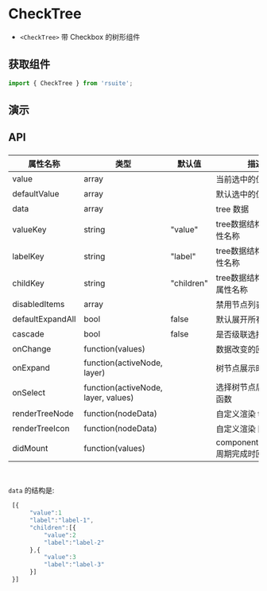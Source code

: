 # CheckTree [<i class="icon icon-edit2" ></i>](https://github.com/rsuite/rsuite.github.io/blob/master/src/components/check-tree/index.md)


- `<CheckTree>` 带 Checkbox 的树形组件


## 获取组件


```js
import { CheckTree } from 'rsuite';
```


## 演示

<!--{demo}-->


## API

### <CheckTree>

| 属性名称             | 类型                                  | 默认值        | 描述                          |
|------------------|-------------------------------------|------------|-----------------------------|
| value            | array                               |            | 当前选中的值                      |
| defaultValue     | array                               |            | 默认选中的值                      |
| data             | array                               |            | tree 数据                     |
| valueKey         | string                              | "value"    | tree数据结构value属性名称           |
| labelKey         | string                              | "label"    | tree数据结构label属性名称           |
| childKey         | string                              | "children" | tree数据结构children属性名称        |
| disabledItems    | array                               |            | 禁用节点列表                      |
| defaultExpandAll | bool                                | false      | 默认展开所有节点                    |
| cascade          | bool                                | false      | 是否级联选择                      |
| onChange         | function(values)                    |            | 数据改变的回调函数                   |
| onExpand         | function(activeNode, layer)         |            | 树节点展示时的回调                   |
| onSelect         | function(activeNode, layer, values) |            | 选择树节点后的回调函数                 |
| renderTreeNode   | function(nodeData)                  |            | 自定义渲染 tree 节点               |
| renderTreeIcon   | function(nodeData)                  |            | 自定义渲染 图标                    |
| didMount         | function(values)                    |            | componentDidMount 周期完成时回调函数 |
<br>

`data` 的结构是:

```javascript
 [{
      "value":1
      "label":"label-1",
      "children":[{
          "value":2
          "label":"label-2"
      },{
          "value":3
          "label":"label-3"
      }]
 }]
```